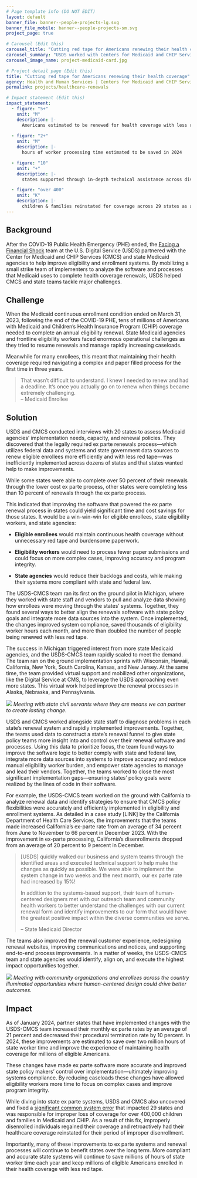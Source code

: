 ```yaml
---
# Page template info (DO NOT EDIT)
layout: default
banner_file: banner--people-projects-lg.svg
banner_file_mobile: banner--people-projects-sm.svg
project_page: true

# Carousel (Edit this)
carousel_title: "Cutting red tape for Americans renewing their health coverage"
carousel_summary: "USDS worked with Centers for Medicaid and CHIP Services to partner with state Medicaid agencies to help improve state eligibility and enrollment systems."
carousel_image_name: project-medicaid-card.jpg

# Project detail page (Edit this)
title: "Cutting red tape for Americans renewing their health coverage"
agency: Health and Human Services | Centers for Medicaid and CHIP Services 
permalink: projects/healthcare-renewals

# Impact statement (Edit this)
impact_statement:
  - figure: "5+"
    unit: "M"
    description: |-
      Americans estimated to be renewed for health coverage with less red tape via *ex parte* processing in 2024
      
  - figure: "2+"
    unit: "M"
    description: |-
      hours of worker processing time estimated to be saved in 2024

  - figure: "10"
    unit: "+"
    description: |-
      states supported through in-depth technical assistance across diverse geographies, populations, and needs

  - figure: "over 400"
    unit: "K"
    description: |-
      children & families reinstated for coverage across 29 states as a result of actions taken by CMCS and supported by USDS
---
```


## Background

After the COVID-19 Public Health Emergency (PHE) ended, the [Facing a Financial Shock](https://www.performance.gov/cx/life-experiences/facing-a-financial-shock/) team at the U.S. Digital Service (USDS) partnered with the Center for Medicaid and CHIP Services (CMCS) and state Medicaid agencies to help improve eligibility and enrollment systems. By mobilizing a small strike team of implementers to analyze the software and processes that Medicaid uses to complete health coverage renewals, USDS helped CMCS and state teams tackle major challenges.
 



## Challenge

When the Medicaid continuous enrollment condition ended on March 31, 2023, following the end of the COVID-19 PHE, tens of millions of Americans with Medicaid and Children’s Health Insurance Program (CHIP) coverage needed to complete an annual eligibility renewal. State Medicaid agencies and frontline eligibility workers faced enormous operational challenges as they tried to resume renewals and manage rapidly increasing caseloads.

Meanwhile for many enrollees, this meant that maintaining their health coverage required navigating a complex and paper filled process for the first time in three years.


<blockquote class="pullquote" markdown="1">
That wasn’t difficult to understand. I knew I needed to renew and had a deadline. It’s once you actually go on to renew when things became extremely challenging.
 <footer>– Medicaid Enrollee</footer>
</blockquote>


## Solution

USDS and CMCS conducted interviews with 20 states to assess Medicaid agencies’ implementation needs, capacity, and renewal policies. They discovered that the legally required ex parte renewals process—which utilizes federal data and systems and state government data sources to renew eligible enrollees more efficiently and with less red tape—was inefficiently implemented across dozens of states and that states wanted help to make improvements.

While some states were able to complete over 50 percent of their renewals through the lower cost ex parte process, other states were completing less than 10 percent of renewals through the ex parte process.

This indicated that improving the software that powered the ex parte renewal process in states could yield significant time and cost savings for those states. It would be a win-win-win for eligible enrollees, state eligibility workers, and state agencies:

- **Eligible enrollees** would maintain continuous health coverage without unnecessary red tape and burdensome paperwork.

- **Eligibility workers** would need to process fewer paper submissions and could focus on more complex cases, improving accuracy and program integrity.

- **State agencies** would reduce their backlogs and costs, while making their systems more compliant with state and federal law.

The USDS-CMCS team ran its first on the ground pilot in Michigan, where they worked with state staff and vendors to pull and analyze data showing how enrollees were moving through the states’ systems. Together, they found several ways to better align the renewals software with state policy goals and integrate more data sources into the system. Once implemented, the changes improved system compliance, saved thousands of eligibility worker hours each month, and more than doubled the number of people being renewed with less red tape.

The success in Michigan triggered interest from more state Medicaid agencies, and the USDS-CMCS team rapidly scaled to meet the demand. The team ran on the ground implementation sprints with Wisconsin, Hawaii, California, New York, South Carolina, Kansas, and New Jersey. At the same time, the team provided virtual support and mobilized other organizations, like the Digital Service at CMS, to leverage the USDS approaching even more states. This virtual work helped improve the renewal processes in Alaska, Nebraska, and Pennsylvania. 


![](../images/project-medicaid-map.jpg)
*Meeting with state civil servants where they are means we can partner to create lasting change.*



USDS and CMCS worked alongside state staff to diagnose problems in each state’s renewal system and rapidly implemented improvements. Together, the teams used data to construct a state’s renewal funnel to give state policy teams more insight into and control over their renewal software and processes. Using this data to prioritize focus, the team found ways to improve the software logic to better comply with state and federal law, integrate more data sources into systems to improve accuracy and reduce manual eligibility worker burden, and empower state agencies to manage and lead their vendors. Together, the teams worked to close the most significant implementation gaps—ensuring states’ policy goals were realized by the lines of code in their software.

For example, the USDS-CMCS team worked on the ground with California to analyze renewal data and identify strategies to ensure that CMCS policy flexibilities were accurately and efficiently implemented in eligibility and enrollment systems. As detailed in a case study [LINK] by the California Department of Health Care Services, the improvements that the teams made increased California’s ex-parte rate from an average of 34 percent from June to November to 66 percent in December 2023. With the improvement in ex-parte processing, California’s disenrollments dropped from an average of 20 percent to 9 percent in December.

<blockquote class="pullquote" markdown="1">
[USDS] quickly walked our business and system teams through the identified areas and executed technical support to help make the changes as quickly as possible. We were able to implement the system change in two weeks and the next month, our ex parte rate had increased by 15%! 

In addition to the systems-based support, their team of human-centered designers met with our outreach team and community health workers to better understand the challenges with our current renewal form and identify improvements to our form that would have the greatest positive impact within the diverse communities we serve.

 <footer>– State Medicaid Director</footer>
</blockquote>


The teams also improved the renewal customer experience, redesigning renewal websites, improving communications and notices, and supporting end-to-end process improvements. In a matter of weeks, the USDS-CMCS team and state agencies would identify, align on, and execute the highest impact opportunities together. 

![](../images/project-medicaid-value.jpg)
*Meeting with community organizations and enrollees across the country illuminated opportunities where human-centered design could drive better outcomes.*

## Impact

As of January 2024, partner states that have implemented changes with the USDS-CMCS team increased their monthly ex parte rates by an average of 21 percent and decreased their procedural termination rate by 10 percent. In 2024, these improvements are estimated to save over two million hours of state worker time and improve the experience of maintaining health coverage for millions of eligible Americans. 

These changes have made ex parte software more accurate and improved state policy makers’ control over implementation—ultimately improving systems compliance. By reducing caseloads these changes have allowed eligibility workers more time to focus on complex cases and improve program integrity. 

While diving into state ex parte systems, USDS and CMCS also uncovered and fixed a [significant common system error](https://www.hhs.gov/about/news/2023/09/21/coverage-half-million-children-families-reinstated-thanks-hhs-swift-action.html) that impacted 29 states and was responsible for improper loss of coverage for over 400,000 children and families in Medicaid and CHIP. As a result of this fix, improperly disenrolled individuals regained their coverage and retroactively had their healthcare coverage reinstated for their period of improper disenrollment.

Importantly, many of these improvements to ex parte systems and renewal processes will continue to benefit states over the long term. More compliant and accurate state systems will continue to save millions of hours of state worker time each year and keep millions of eligible Americans enrolled in their health coverage with less red tape.

